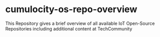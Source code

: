 # cumulocity-os-repo-overview
This Repository gives a brief overview of all available IoT Open-Source Repositories including additional content at TechCommunity
